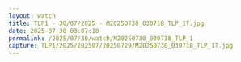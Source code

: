 ```yaml
---
layout: watch
title: TLP1 - 30/07/2025 - M20250730_030718_TLP_1T.jpg
date: 2025-07-30 03:07:18
permalink: /2025/07/30/watch/M20250730_030718_TLP_1
capture: TLP1/2025/202507/20250729/M20250730_030718_TLP_1T.jpg
---
```


